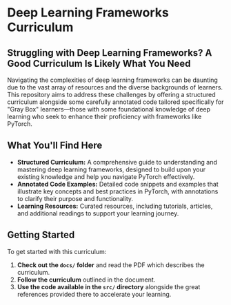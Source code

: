 # Deep Learning Frameworks Curriculum

## Struggling with Deep Learning Frameworks? A Good Curriculum Is Likely What You Need

Navigating the complexities of deep learning frameworks can be daunting due to the vast array of resources and the diverse backgrounds of learners. This repository aims to address these challenges by offering a structured curriculum alongside some carefully annotated code tailored specifically for "Gray Box" learners—those with some foundational knowledge of deep learning who seek to enhance their proficiency with frameworks like PyTorch.

## What You'll Find Here

- **Structured Curriculum:** A comprehensive guide to understanding and mastering deep learning frameworks, designed to build upon your existing knowledge and help you navigate PyTorch effectively.
- **Annotated Code Examples:** Detailed code snippets and examples that illustrate key concepts and best practices in PyTorch, with annotations to clarify their purpose and functionality.
- **Learning Resources:** Curated resources, including tutorials, articles, and additional readings to support your learning journey.

## Getting Started

To get started with this curriculum:

1. **Check out the `docs/` folder** and read the PDF which describes the curriculum.
2. **Follow the curriculum** outlined in the document.
3. **Use the code available in the `src/` directory** alongside the great references provided there to accelerate your learning.


